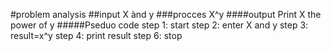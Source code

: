 #problem analysis
##input
X ànd y
###procces
X^y
####output
Print X the power of y
#####Pseduo code
step 1: start
step 2: enter X and y 
step 3: result=x^y
step 4: print result
step 6: stop